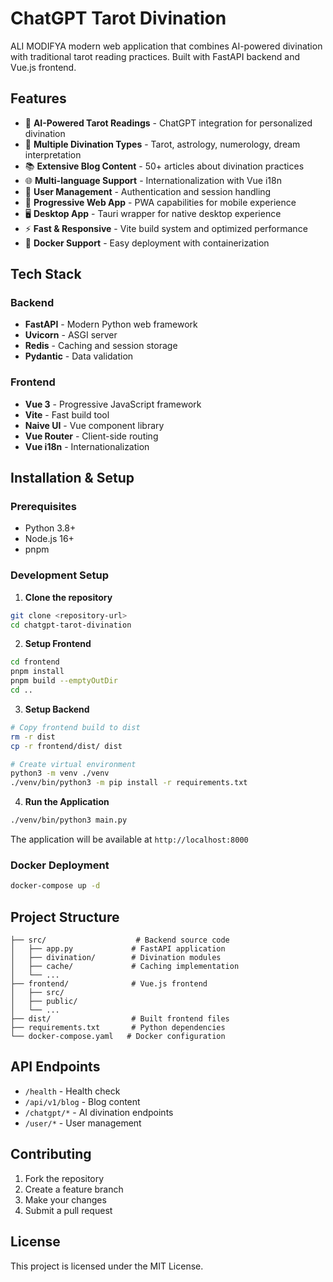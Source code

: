 
# ChatGPT Tarot Divination

ALI MODIFYA modern web application that combines AI-powered divination with traditional tarot reading practices. Built with FastAPI backend and Vue.js frontend.

## Features

- 🔮 **AI-Powered Tarot Readings** - ChatGPT integration for personalized divination
- 🌟 **Multiple Divination Types** - Tarot, astrology, numerology, dream interpretation
- 📚 **Extensive Blog Content** - 50+ articles about divination practices
- 🌐 **Multi-language Support** - Internationalization with Vue i18n
- 👤 **User Management** - Authentication and session handling
- 📱 **Progressive Web App** - PWA capabilities for mobile experience
- 🖥️ **Desktop App** - Tauri wrapper for native desktop experience
- ⚡ **Fast & Responsive** - Vite build system and optimized performance
- 🐳 **Docker Support** - Easy deployment with containerization

## Tech Stack

### Backend
- **FastAPI** - Modern Python web framework
- **Uvicorn** - ASGI server
- **Redis** - Caching and session storage
- **Pydantic** - Data validation

### Frontend
- **Vue 3** - Progressive JavaScript framework
- **Vite** - Fast build tool
- **Naive UI** - Vue component library
- **Vue Router** - Client-side routing
- **Vue i18n** - Internationalization

## Installation & Setup

### Prerequisites
- Python 3.8+
- Node.js 16+
- pnpm

### Development Setup

1. **Clone the repository**
```bash
git clone <repository-url>
cd chatgpt-tarot-divination
```

2. **Setup Frontend**
```bash
cd frontend
pnpm install
pnpm build --emptyOutDir
cd ..
```

3. **Setup Backend**
```bash
# Copy frontend build to dist
rm -r dist
cp -r frontend/dist/ dist

# Create virtual environment
python3 -m venv ./venv
./venv/bin/python3 -m pip install -r requirements.txt
```

4. **Run the Application**
```bash
./venv/bin/python3 main.py
```

The application will be available at `http://localhost:8000`

### Docker Deployment

```bash
docker-compose up -d
```

## Project Structure

```
├── src/                    # Backend source code
│   ├── app.py             # FastAPI application
│   ├── divination/        # Divination modules
│   ├── cache/             # Caching implementation
│   └── ...
├── frontend/              # Vue.js frontend
│   ├── src/
│   ├── public/
│   └── ...
├── dist/                  # Built frontend files
├── requirements.txt       # Python dependencies
└── docker-compose.yaml   # Docker configuration
```

## API Endpoints

- `/health` - Health check
- `/api/v1/blog` - Blog content
- `/chatgpt/*` - AI divination endpoints
- `/user/*` - User management

## Contributing

1. Fork the repository
2. Create a feature branch
3. Make your changes
4. Submit a pull request

## License

This project is licensed under the MIT License.
